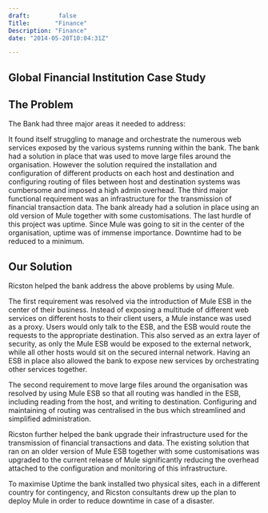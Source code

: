 ```yaml
---
draft:        false
Title:       "Finance"
Description: "Finance"
date: "2014-05-20T10:04:31Z"

---
```


## Global Financial Institution Case Study

## The Problem
The Bank had three major areas it needed to address:

It found itself struggling to manage and orchestrate the numerous web services exposed by the various systems running within the bank.
The bank had a solution in place that was used to move large files around the organisation. However the solution required the installation and configuration of different products on each host and destination and configuring routing of files between host and destination systems was cumbersome and imposed a high admin overhead.
The third major functional requirement was an infrastructure for the transmission of financial transaction data. The bank already had a solution in place using an old version of Mule together with some customisations.
The last hurdle of this project was uptime. Since Mule was going to sit in the center of the organisation, uptime was of immense importance. Downtime had to be reduced to a minimum. 

## Our Solution
Ricston helped the bank address the above problems by using Mule.

The first requirement was resolved via the introduction of Mule ESB in the center of their business. Instead of exposing a multitude of different web services on different hosts to their  client users, a Mule instance was used as a proxy. Users would only talk to the ESB, and the ESB would route the requests to the appropriate destination. This also served as an extra layer of security, as only the Mule ESB would be exposed to the external network, while all other hosts would sit on the secured internal network. Having an ESB in place also allowed the bank to expose new services by orchestrating other services together.

The second requirement to move large files around the organisation was resolved by using Mule ESB so that all routing was handled in the ESB, including reading from the host, and writing to destination. Configuring and maintaining of routing was centralised in the bus which streamlined and simplified administration.

Ricston further helped the bank upgrade their infrastructure used for the transmission of financial transactions and data. The existing solution that ran on an older version of Mule ESB together with some customisations was upgraded to the current release of Mule significantly reducing the overhead attached to the configuration and monitoring of this infrastructure.

To maximise Uptime the bank installed two physical sites, each in a different country for contingency, and Ricston consultants drew up the plan to deploy Mule in order to reduce downtime in case of a disaster.
